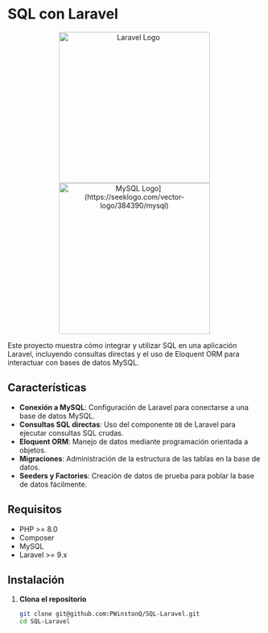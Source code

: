 # SQL con Laravel

<p align="center">
  <img src="https://laravel.com/img/logotype.min.svg" width="300" alt="Laravel Logo">
  <img src="[https://upload.wikimedia.org/wikipedia/commons/thumb/2/20/MySQL_logo_and_wordmark.svg/1024px-MySQL_logo_and_wordmark.svg.png" width="300" alt="MySQL Logo](https://seeklogo.com/vector-logo/384390/mysql)">
</p>

Este proyecto muestra cómo integrar y utilizar SQL en una aplicación Laravel, incluyendo consultas directas y el uso de Eloquent ORM para interactuar con bases de datos MySQL.

## Características

- **Conexión a MySQL**: Configuración de Laravel para conectarse a una base de datos MySQL.
- **Consultas SQL directas**: Uso del componente `DB` de Laravel para ejecutar consultas SQL crudas.
- **Eloquent ORM**: Manejo de datos mediante programación orientada a objetos.
- **Migraciones**: Administración de la estructura de las tablas en la base de datos.
- **Seeders y Factories**: Creación de datos de prueba para poblar la base de datos fácilmente.

## Requisitos

- PHP >= 8.0
- Composer
- MySQL
- Laravel >= 9.x

## Instalación

1. **Clona el repositorio**

   ```bash
   git clone git@github.com:PWinstonQ/SQL-Laravel.git
   cd SQL-Laravel
